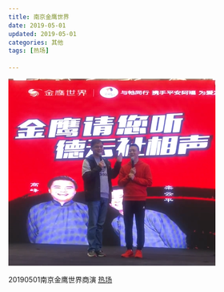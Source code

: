 ```yaml
---
title: 南京金鹰世界
date: 2019-05-01
updated: 2019-05-01
categories: 其他
tags: [热场]

---
```


![](https://raw.githubusercontent.com/rhenginium/image/main/20210325114115.png)

20190501南京金鹰世界商演 [热场](https://m.weibo.cn/status/4367255406264786?)